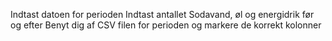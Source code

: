 Indtast datoen for perioden
Indtast antallet Sodavand, øl og energidrik før og efter
Benyt dig af CSV filen for perioden og markere de korrekt kolonner
